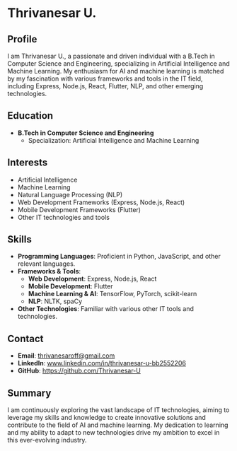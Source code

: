# Thrivanesar U.

## Profile
I am Thrivanesar U., a passionate and driven individual with a B.Tech in Computer Science and Engineering, specializing in Artificial Intelligence and Machine Learning. My enthusiasm for AI and machine learning is matched by my fascination with various frameworks and tools in the IT field, including Express, Node.js, React, Flutter, NLP, and other emerging technologies.

## Education
- **B.Tech in Computer Science and Engineering**
  - Specialization: Artificial Intelligence and Machine Learning

## Interests
- Artificial Intelligence
- Machine Learning
- Natural Language Processing (NLP)
- Web Development Frameworks (Express, Node.js, React)
- Mobile Development Frameworks (Flutter)
- Other IT technologies and tools

## Skills
- **Programming Languages**: Proficient in Python, JavaScript, and other relevant languages.
- **Frameworks & Tools**:
  - **Web Development**: Express, Node.js, React
  - **Mobile Development**: Flutter
  - **Machine Learning & AI**: TensorFlow, PyTorch, scikit-learn
  - **NLP**: NLTK, spaCy
- **Other Technologies**: Familiar with various other IT tools and technologies.


## Contact
- **Email**: thrivanesaroff@gmail.com
- **LinkedIn**: www.linkedin.com/in/thrivanesar-u-bb2552206
- **GitHub**: https://github.com/Thrivanesar-U
## Summary
I am continuously exploring the vast landscape of IT technologies, aiming to leverage my skills and knowledge to create innovative solutions and contribute to the field of AI and machine learning. My dedication to learning and my ability to adapt to new technologies drive my ambition to excel in this ever-evolving industry.
